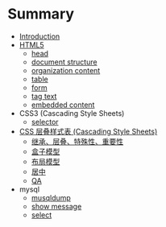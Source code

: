 # Summary

* [Introduction](README.md)
* [HTML5](html.md)
  * [head](html/head.md)
  * [document structure](html/document-structure.md)
  * [organization content](html/organization-content.md)
  * [table](html/table.md)
  * [form](html/form.md)
  * [tag text](html/tag-text.md)
  * [embedded content](html/embedded-content.md)
* CSS3 (Cascading Style Sheets)
  * [selector](css3/selecter.md)
* [CSS 层叠样式表 \(Cascading Style Sheets\)](css-ceng-die-yang-shi-biao-cascading-style-sheets.md)
  * [继承、层叠、特殊性、重要性](css-ceng-die-yang-shi-biao-cascading-style-sheets/ji-cheng-3001-ceng-die.md)
  * [盒子模型](css-ceng-die-yang-shi-biao-cascading-style-sheets/he-zi-mo-xing.md)
  * [布局模型](css-ceng-die-yang-shi-biao-cascading-style-sheets/bu-ju-mo-xing.md)
  * [居中](css-ceng-die-yang-shi-biao-cascading-style-sheets/ju-zhong.md)
  * [QA](css-ceng-die-yang-shi-biao-cascading-style-sheets/qa.md)
* mysql
  * [musqldump](mysql/data_export.md)
  * [show message](mysql/show.md)
  * [select](mysql/select.md)
